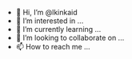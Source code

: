 - 👋 Hi, I’m @lkinkaid
- 👀 I’m interested in ...
- 🌱 I’m currently learning ...
- 💞️ I’m looking to collaborate on ...
- 📫 How to reach me ...

<!---
lkinkaid/lkinkaid is a ✨ special ✨ repository because its `README.md` (this file) appears on your GitHub profile.
You can click the Preview link to take a look at your changes.
--->
